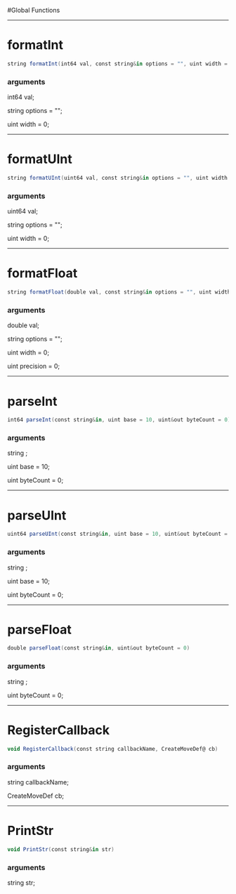 #Global Functions

---
# formatInt
```as
string formatInt(int64 val, const string&in options = "", uint width = 0)
```
### arguments
int64 val;

string options = "";

uint width = 0;


---
# formatUInt
```as
string formatUInt(uint64 val, const string&in options = "", uint width = 0)
```
### arguments
uint64 val;

string options = "";

uint width = 0;


---
# formatFloat
```as
string formatFloat(double val, const string&in options = "", uint width = 0, uint precision = 0)
```
### arguments
double val;

string options = "";

uint width = 0;

uint precision = 0;


---
# parseInt
```as
int64 parseInt(const string&in, uint base = 10, uint&out byteCount = 0)
```
### arguments
string ;

uint base = 10;

uint byteCount = 0;


---
# parseUInt
```as
uint64 parseUInt(const string&in, uint base = 10, uint&out byteCount = 0)
```
### arguments
string ;

uint base = 10;

uint byteCount = 0;


---
# parseFloat
```as
double parseFloat(const string&in, uint&out byteCount = 0)
```
### arguments
string ;

uint byteCount = 0;


---
# RegisterCallback
```as
void RegisterCallback(const string callbackName, CreateMoveDef@ cb)
```
### arguments
string callbackName;

CreateMoveDef cb;


---
# PrintStr
```as
void PrintStr(const string&in str)
```
### arguments
string str;

